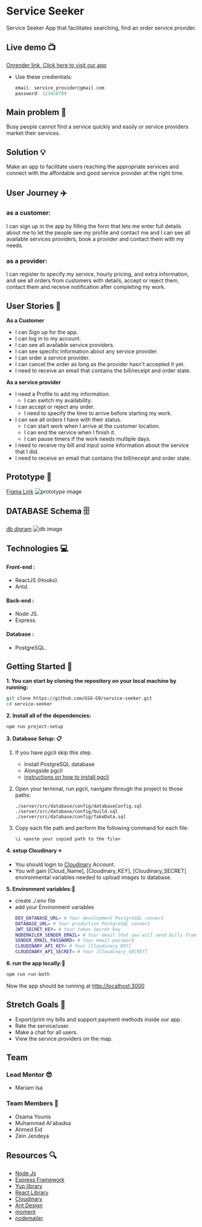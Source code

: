 # Service Seeker
Service Seeker App that facilitates searching, find an order service provider.

## Live demo :tv: 
[Onrender link, Click here to visit our app](https://service-seeker.onrender.com/)
* Use these credientials:

    ```hs
    email: service_provider@gmail.com
    password: 123456789
    ```


## Main problem :new_moon_with_face:
Busy people cannot find a service quickly and easily or service providers market their services.

## Solution :bulb:
Make an app to facilitate users reaching the appropriate services and connect with the affordable and good service provider at the right time.



## User Journey :airplane:
### as a customer:
I can sign up in the app by filling the form that lets me enter full details about me to let the people see my profile and contact me and I can see all available services providers, book a provider and contact them with my needs.
### as a provider:
I can register to specify my service, hourly pricing, and extra information, and see all orders from customers with details, accept or reject them, contact them and receive notification after completing my work.

## User Stories :open_book:

**As a Customer**
* I can Sign up for the app.
* I can log in to my account.
* I can see all available service providers.
* I can see specific information about any service provider.
* I can order a service provider.
* I can cancel the order as long as the provider hasn't accepted it yet.
* I need to receive an email that contains the bill/receipt and order state.

**As a service provider**
* I need a Profile to add my information.
    * I can switch my availability.
* I can accept or reject any order.
    * I need to specify the time to arrive before starting my work.
* I can see all orders I have with their status.
    * I can start work when I arrive at the customer location.
    * I can end the service when I finish it.
    * I can pause timers if the work needs multiple days.
* I need to receive my bill and input some information about the service that I did.
* I need to receive an email that contains the bill/receipt and order state.

## Prototype :art:
[Figma Link](https://www.figma.com/file/4gyWA11DmZOmlnle5mC4TG/hound?node-id=0%3A1)
![prototype image](https://i.imgur.com/awA5aKA.png)




## DATABASE Schema :file_cabinet:
[db digram](https://dbdiagram.io/d/60158d7e80d742080a3878db)
![db image](https://i.imgur.com/umLYRoS.png)


## Technologies :computer:

#### Front-end :

- ReactJS (Hooks).
- Antd.

#### Back-end :

- Node JS.
- Express.

#### Database :
- PostgreSQL.

## Getting Started 📣
**1. You can start by cloning the repository on your local machine by running:**

```sh
git clone https://github.com/GSG-G9/service-seeker.git
cd service-seeker
```

**2. Install all of the dependencies:**

```sh
npm run project-setup
```
**3. Database Setup: 📋**

1. If you have pgcli skip this step.

   - Install PostgreSQL database
   - Alongside pgcli
   - [instructions on how to install pgcli](https://www.pgcli.com/install)

2. Open your terminal, run pgcli, navigate through the project to those paths: 
    
    ```
    ./server/src/database/config/databaseConfig.sql
    ./server/src/database/config/build.sql
    ./server/src/database/config/fakeData.sql
    ```

3. Copy each file path and perform the following command for each file:

    ```
    \i <paste your copied path to the file>
    ```



**4. setup Cloudinary ⭐**
* You should login to [Cloudinary](https://cloudinary.com/) Account.
* You will gain [Cloud_Name], [Cloudinary_KEY], [Cloudinary_SECRET] environmental variables needed to upload images to database.



**5. Environment variables:🔑**
- create ./.env file
- add your Environment variables
    ```sh
    DEV_DATABASE_URL= # Your development PostgreSQL connect
    DATABASE_URL= # Your production PostgreSQL connect
    JWT_SECRET_KEY= # Your token Secret key
    NODEMAILER_SENDER_EMAIL= # Your email that you will send bills from
    SENDER_EMAIL_PASSWORD= # Your email password
    CLOUDINARY_API_KEY= # Your [Cloudinary_KEY]
    CLOUDINARY_API_SECRET= # Your [Cloudinary_SECRET]
    ```
**6. run the app locally:🔌**

```sh
npm run run-both
```

Now the app should be running at [http://localhost:3000](http://localhost:3000)


## Stretch Goals :goal_net:
* Export/print my bills and support payment methods inside our app.
* Rate the service/user.
* Make a chat for all users.
* View the service providers on the map.


## Team

### Lead Mentor :sunglasses:
* Mariam Isa

### Team Members :busts_in_silhouette:
* Osama Younis
* Muhammad Al'abadsa
* Ahmed Eid
* Zein Jendeya 
 

## Resources :mag:
* [Node Js](https://nodejs.org/en/)
* [Express Framework](https://expressjs.com/)
* [Yup library](https://github.com/jquense/yup) 
* [React Library](https://reactjs.org/)
* [Cloudinary](https://cloudinary.com/)
* [Ant Design](https://ant.design/)
* [moment](https://momentjs.com/)
* [nodemailer](https://nodemailer.com/)

